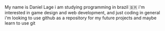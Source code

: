 My name is Daniel Lage
i am studying programming in brazil 🇧🇷
i'm interested in game design and web development, and just coding in general
i'm looking to use github as a repository for my future projects and maybe learn to use git
